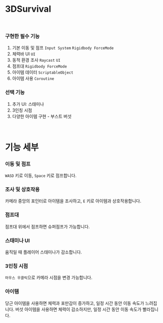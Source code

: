 # 3DSurvival
<br/>

### 구현한 필수 기능 <br/>
1. 기본 이동 및 점프 ``Input System`` ``Rigidbody ForceMode``
2. 체력바 UI ``UI``
3. 동적 환경 조사 ``Raycast`` ``UI``
4. 점프대 ``Rigidbody ForceMode``
5. 아이템 데이터 ``ScriptableObject``
6. 아이템 사용 ``Coroutine``

### 선택 기능 <br/>
1. 추가 UI: 스태미나
2. 3인칭 시점
3. 다양한 아이템 구현 - 부스트 버섯

<br/>

# 기능 세부

### 이동 및 점프
``WASD`` 키로 이동, ``Space`` 키로 점프합니다.

### 조사 및 상호작용
카메라 중앙의 포인터로 아이템을 조사하고, ``E`` 키로 아이템과 상호작용합니다.

### 점프대
점프대 위에서 점프하면 슈퍼점프가 가능합니다.

### 스태미나 UI
움직일 때 플레이어 스태미나가 감소합니다.

### 3인칭 시점
``마우스 우클릭``으로 카메라 시점을 변경 가능합니다.

### 아이템
당근 아이템을 사용하면 체력과 포만감이 증가하고, 일정 시간 동안 이동 속도가 느려집니다.
버섯 아이템을 사용하면 체력이 감소하지만, 일정 시간 동안 이동 속도가 빨라집니다.


